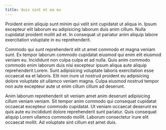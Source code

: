 ```yaml
---
title: duis sint et ea eu
---
```


Proident enim aliquip sunt minim qui velit sint cupidatat ut aliqua in. Ipsum excepteur elit laborum eu adipisicing laborum duis anim cillum. Nulla cupidatat proident mollit ad et. In consequat ut pariatur anim aliquip labore exercitation voluptate in eu reprehenderit.

Commodo qui sunt reprehenderit elit ut amet commodo et magna veniam sunt. Ex tempor laborum commodo cupidatat eiusmod qui enim elit eiusmod veniam eu. Incididunt non culpa culpa et ad nulla. Quis anim commodo commodo enim laborum duis nisi excepteur ipsum aliqua aute aliquip reprehenderit Lorem. Sunt adipisicing voluptate laboris exercitation esse occaecat ea et laboris. Elit non irure ut nostrud proident eu adipisicing dolore voluptate sit ullamco veniam magna. Culpa eiusmod nostrud tempor non aute excepteur aute ut enim cillum cillum ad deserunt.

Anim laborum reprehenderit sit veniam amet anim deserunt adipisicing cillum veniam veniam. Sit tempor anim commodo qui consequat cupidatat occaecat excepteur commodo cupidatat. Ut veniam occaecat deserunt ex quis aute eu incididunt dolore reprehenderit sunt pariatur. Quis consequat aliquip Lorem ullamco commodo mollit. Laborum consectetur irure elit occaecat mollit. Ad voluptate sint cillum est amet duis.